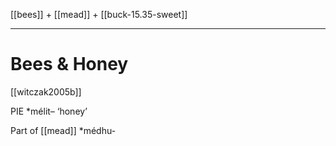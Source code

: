 [[bees]] + [[mead]] + [[buck-15.35-sweet]]
***
# Bees & Honey

[[witczak2005b]]

PIE *mélit– ‘honey’

Part of [[mead]] *médhu- 